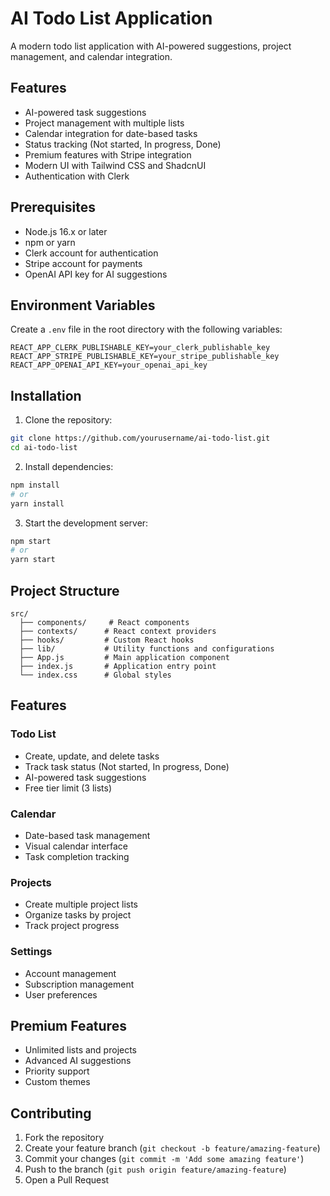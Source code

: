 # AI Todo List Application

A modern todo list application with AI-powered suggestions, project management, and calendar integration.

## Features

- AI-powered task suggestions
- Project management with multiple lists
- Calendar integration for date-based tasks
- Status tracking (Not started, In progress, Done)
- Premium features with Stripe integration
- Modern UI with Tailwind CSS and ShadcnUI
- Authentication with Clerk

## Prerequisites

- Node.js 16.x or later
- npm or yarn
- Clerk account for authentication
- Stripe account for payments
- OpenAI API key for AI suggestions

## Environment Variables

Create a `.env` file in the root directory with the following variables:

```env
REACT_APP_CLERK_PUBLISHABLE_KEY=your_clerk_publishable_key
REACT_APP_STRIPE_PUBLISHABLE_KEY=your_stripe_publishable_key
REACT_APP_OPENAI_API_KEY=your_openai_api_key
```

## Installation

1. Clone the repository:
```bash
git clone https://github.com/yourusername/ai-todo-list.git
cd ai-todo-list
```

2. Install dependencies:
```bash
npm install
# or
yarn install
```

3. Start the development server:
```bash
npm start
# or
yarn start
```

## Project Structure

```
src/
  ├── components/     # React components
  ├── contexts/      # React context providers
  ├── hooks/         # Custom React hooks
  ├── lib/           # Utility functions and configurations
  ├── App.js         # Main application component
  ├── index.js       # Application entry point
  └── index.css      # Global styles
```

## Features

### Todo List
- Create, update, and delete tasks
- Track task status (Not started, In progress, Done)
- AI-powered task suggestions
- Free tier limit (3 lists)

### Calendar
- Date-based task management
- Visual calendar interface
- Task completion tracking

### Projects
- Create multiple project lists
- Organize tasks by project
- Track project progress

### Settings
- Account management
- Subscription management
- User preferences

## Premium Features

- Unlimited lists and projects
- Advanced AI suggestions
- Priority support
- Custom themes

## Contributing

1. Fork the repository
2. Create your feature branch (`git checkout -b feature/amazing-feature`)
3. Commit your changes (`git commit -m 'Add some amazing feature'`)
4. Push to the branch (`git push origin feature/amazing-feature`)
5. Open a Pull Request
